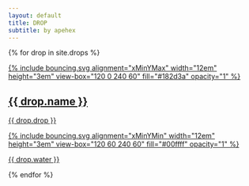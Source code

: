 ```yaml
---
layout: default
title: DROP
subtitle: by apehex
---
```

{% for drop in site.drops %}
<article class="container box right style4">
    <a href="{{ drop.url }}">
        <div class="upper">
            {% include bouncing.svg alignment="xMinYMax" width="12em" height="3em" view-box="120 0 240 60" fill="#182d3a" opacity="1" %}
            <h2>{{ drop.name }}</h2>
            <p>{{ drop.drop }}</p>
        </div>
        <div class="lower">
            {% include bouncing.svg alignment="xMinYMin" width="12em" height="3em" view-box="120 60 240 60" fill="#00ffff" opacity="1" %}
            <p>{{ drop.water }}</p>
        </div>
    </a>
</article>
{% endfor %}